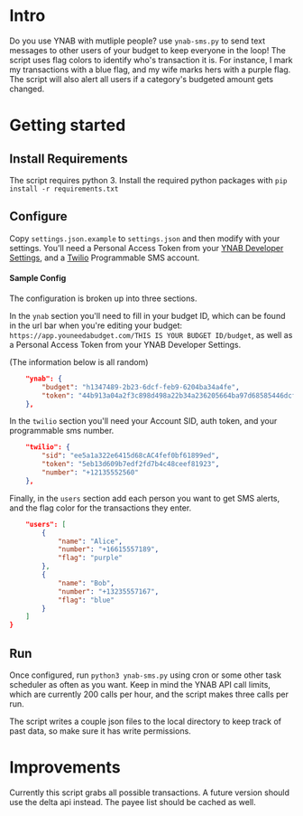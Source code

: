 # Intro
Do you use YNAB with mutliple people? use `ynab-sms.py` to send text messages to other users of your budget to keep everyone in the loop! The script uses flag colors to identify who's transaction it is. For instance, I mark my transactions with a blue flag, and my wife marks hers with a purple flag. The script will also alert all users if a category's budgeted amount gets changed.
# Getting started
## Install Requirements
The script requires python 3. Install the required python packages with `pip install -r requirements.txt`
## Configure
Copy `settings.json.example` to `settings.json` and then modify with your settings. You'll need a Personal Access Token from your [YNAB Developer Settings](https://app.youneedabudget.com/settings/developer), and a [Twilio](https://www.twilio.com/sms) Programmable SMS account.
#### Sample Config
The configuration is broken up into three sections.

In the `ynab` section you'll need to fill in your budget ID, which can be found in the url bar when you're editing your budget: `https://app.youneedabudget.com/THIS IS YOUR BUDGET ID/budget`, as well as a Personal Access Token from your YNAB Developer Settings.

(The information below is all random)
```json
    "ynab": {
        "budget": "h1347489-2b23-6dcf-feb9-6204ba34a4fe",
        "token": "44b913a04a2f3c898d498a22b34a236205664ba97d68585446dcff6c04feb6"
    },
```
In the `twilio` section you'll need your Account SID, auth token, and your programmable sms number.
```json
    "twilio": {
        "sid": "ee5a1a322e6415d68cAC4fef0bf61899ed",
        "token": "5eb13d609b7edf2fd7b4c48ceef81923",
        "number": "+12135552560"
    },
```
Finally, in the `users` section add each person you want to get SMS alerts, and the flag color for the transactions they enter.
```json
    "users": [
        {            
            "name": "Alice",
            "number": "+16615557189",
            "flag": "purple"
        },
        {            
            "name": "Bob",
            "number": "+13235557167",
            "flag": "blue"
        }
    ]
}
```
## Run
Once configured, run `python3 ynab-sms.py` using cron or some other task scheduler as often as you want. Keep in mind the YNAB API call limits, which are currently 200 calls per hour, and the script makes three calls per run.

The script writes a couple json files to the local directory to keep track of past data, so make sure it has write permissions.

# Improvements
Currently this script grabs all possible transactions. A future version should use the delta api instead. The payee list should be cached as well.
